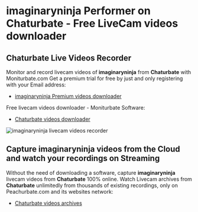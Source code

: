 # imaginaryninja Performer on Chaturbate - Free LiveCam videos downloader

## Chaturbate Live Videos Recorder

Monitor and record livecam videos of **imaginaryninja** from **Chaturbate** with Moniturbate.com
Get a premium trial for free by just and only registering with your Email address:
* [imaginaryninja Premium videos downloader](https://moniturbate.com/request-demo-licence-key.html)

Free livecam videos downloader - Moniturbate Software:
* [Chaturbate videos downloader](https://moniturbate.com/moniturbate-download-software.html)

![imaginaryninja livecam videos recorder](https://peachurnet.com/templates/moniturbate-software.png)


## Capture imaginaryninja videos from the Cloud and watch your recordings on Streaming

Without the need of downloading a software, capture **imaginaryninja** livecam videos from **Chaturbate** 100% online.
Watch Livecam archives from **Chaturbate** unlimitedly from thousands of existing recordings, only on Peachurbate.com and its websites network:
* [Chaturbate videos archives](https://peachurnet.com/)